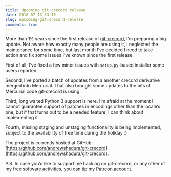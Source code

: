 ```yaml
---
title: Upcoming git-crecord release
date: 2018-07-13 13:10
slug: upcoming-git-crecord-release
comments: true
---
```


More than 1½ years since the first release of [git-crecord](https://github.com/andrewshadura/git-crecord), I’m preparing a big update. Not aware how exactly many people are using it, I neglected the maintenance for some time, but last month I’ve decided I need to take action and fix some issues I’ve known since the first release.

First of all, I’ve fixed a few minor issues with `setup.py`-based installer some users reported.

Second, I’ve ported a batch of updates from a another crecord derivative merged into Mercurial. That also brought some updates to the bits of Mercurial code git-crecord is using.

Third, long waited Python 3 support is here. I’m afraid at the moment I cannot guarantee support of patches in encodings other than the locale’s one, but if that turns out to be a needed feature, I can think about implementing it.

Fourth, missing staging and unstaging functionality is being implemented, subject to the availability of free time during the holiday :)

The project is currently hosted at GitHub: [https://github.com/andrewshadura/git-crecord](https://github.com/andrewshadura/git-crecord).

P.S. In case you’d like to support me hacking on git-crecord, or any other of my free software activities, you can tip my [Patreon account](https://www.patreon.com/andrewsh).
